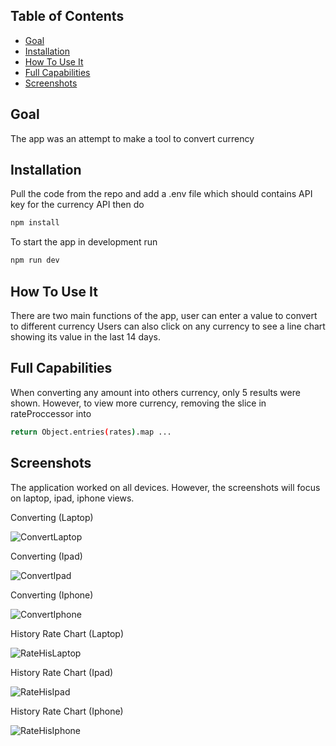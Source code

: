 ## Table of Contents
- [Goal](#goal)
- [Installation](#installation)
- [How To Use It](#howtouse)
- [Full Capabilities](#fc) 
- [Screenshots](#sc)

## Goal <a name="goal"></a>
The app was an attempt to make a tool to convert currency

## Installation <a name="installation"></a>
Pull the code from the repo and add a .env file which should contains API key for the currency API then do
```bash
npm install
```
To start the app in development run 
```bash
npm run dev
```
## How To Use It <a name="howtouse"></a>
There are two main functions of the app, user can enter a value to convert to different currency
Users can also click on any currency to see a line chart showing its value in the last 14 days.

## Full Capabilities <a name="fc"></a>
When converting any amount into others currency, only 5 results were shown. However, to view more currency, removing the slice in rateProccessor into 
```bash
return Object.entries(rates).map ...
```
## Screenshots <a name="sc"></a>
The application worked on all devices. However, the screenshots will focus on laptop, ipad, iphone views.

Converting (Laptop)

![ConvertLaptop](/public/laptopConvert.png)

Converting (Ipad)

![ConvertIpad](/public/ipadConvert.png)

Converting (Iphone)

![ConvertIphone](/public/iphoneConvert.png)

History Rate Chart (Laptop)

![RateHisLaptop](/public/laptopRateHis.png)

History Rate Chart (Ipad)

![RateHisIpad](/public/ipadRateHis.png)

History Rate Chart (Iphone)

![RateHisIphone](/public/iphoneRateHis.png)





